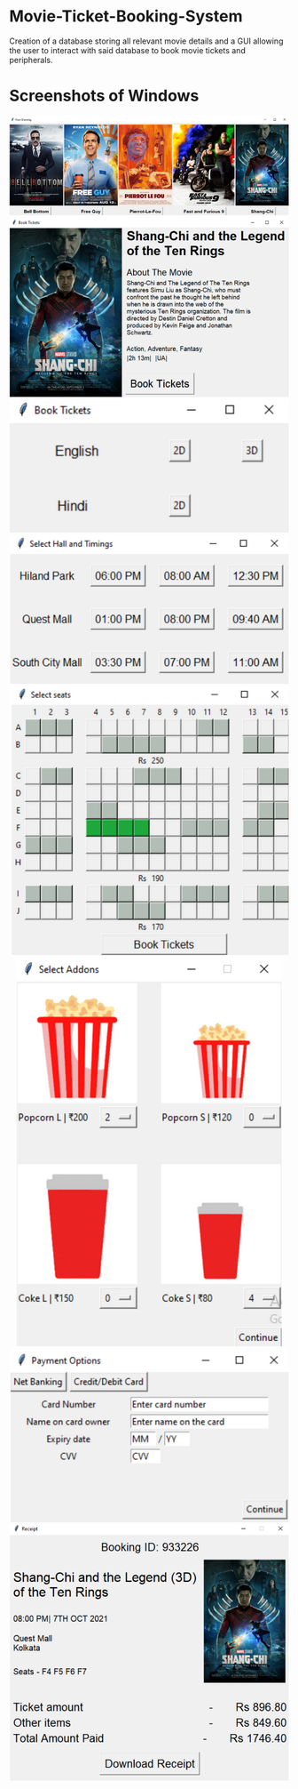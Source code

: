 # Movie-Ticket-Booking-System
Creation of a database storing all relevant movie details and a GUI allowing the user to interact with said database to book movie tickets and peripherals.
</br>

# Screenshots of Windows
<p align="center">
  <img alt="Landing" src="./assets/landing.png" />
  <img alt="Selection" src="./assets/selection.png" />
  <img alt="Format" src="./assets/format.png" />
  <img alt="Timings" src="./assets/timingspng.png" />
  <img alt="Seats" src="./assets/seats.png" />
  <img alt="Addons" src="./assets/addons.png" />
  <img alt="Payment" src="./assets/payment.png" />
  <img alt="Receipt" src="./assets/receipt.png" />
 </p>
